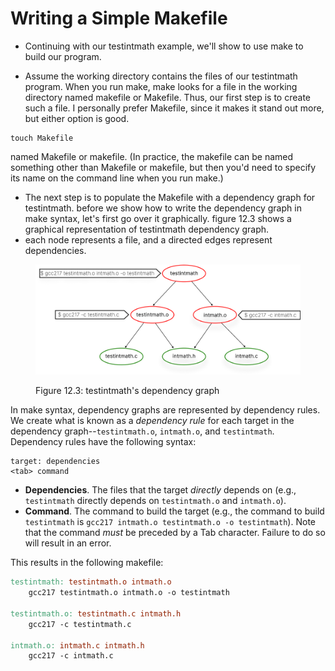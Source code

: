# Writing a Simple Makefile

* Continuing with our testintmath example, we'll show to use make to build our program.

* Assume the working directory contains the files of our testintmath program. When you run make, make looks for a file in the working directory named makefile or Makefile. Thus, our first step is to create such a file. I personally prefer Makefile, since it makes it stand out more, but either option is good. 

```
touch Makefile
```




named Makefile or makefile. (In practice, the makefile can be named something other than Makefile or makefile, but then you'd need to specify its name on the command line when you run make.)
* The next step is to populate the Makefile with a dependency graph for testintmath. before we show how to write the dependency graph in make syntax, let's first go over it graphically. figure 12.3 shows a graphical representation of testintmath dependency graph.
* each node represents a file, and a directed edges represent dependencies.&#x20;

<figure><img src="../.gitbook/assets/Group 125 (1).png" alt="" width="563"><figcaption><p>Figure 12.3: testintmath's dependency graph</p></figcaption></figure>



In make syntax, dependency graphs are represented by dependency rules. We create what is known as a _dependency rule_ for each target in the dependency graph--`testintmath.o`, `intmath.o`, and `testintmath`. Dependency rules have the following syntax:

```
target: dependencies
<tab> command
```

* **Dependencies**. The files that the target _directly_ depends on (e.g., `testintmath` directly depends on `testintmath.o` and `intmath.o`).
* **Command**. The command to build the target (e.g., the command to build `testintmath` is `gcc217 intmath.o testintmath.o -o testintmath`). Note that the command _must_ be preceded by a Tab character. Failure to do so will result in an error.

This results in the following makefile:

```makefile
testintmath: testintmath.o intmath.o
    gcc217 testintmath.o intmath.o -o testintmath

testintmath.o: testintmath.c intmath.h
    gcc217 -c testintmath.c

intmath.o: intmath.c intmath.h
    gcc217 -c intmath.c
```
